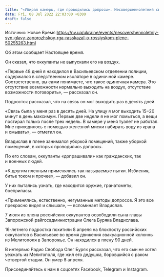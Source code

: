 ```yaml
---
title: "«Убирал камеры, где проводились допросы». Несовершеннолетний сын главы Запорожской РГА рассказал о российском плене"
date: Fri, 08 Jul 2022 22:03:00 +0300
draft: false
---
```

Источник: Новое Время https://nv.ua/ukraine/events/nesovershennoletniy-syn-glavy-zaporozhskoy-rga-rasskazal-o-rossiyskom-plene-50255263.html


 Об этом сообщает Настоящее время.

Он сказал, что оккупанты не выпускали его на воздух.

«Первые 48 дней я находился в Васильевском отделении полиции, содержался в следственном изоляторе в одиночной камере. Соответственно, вы сами понимаете, что такое одиночная камера. Это отсутствие возможности нормально выходить на воздух, отсутствие возможности поговорить», — рассказал он.

Подросток рассказал, что на связь он мог выходить раз в десять дней.

«Связь была у меня раз в десять дней. На улицу я мог выходить 15−20 минут в день максимум. Первые две недели я не мог помыться, а вещи постирал только после трех недель. В камере у меня туалет не работал. Мне приходилось с помощью железной миски набирать воду из крана и смывать», — отметил он.

Владислав в плене занимался уборкой помещений, также уборкой помещений, в которых проводились допросы.

По его словам, оккупанты «допрашивали» как гражданских, так и военных людей.

 «К другим пленным применялись так называемые пытки. Избиения, битье током и прочее», — добавил он.

У них пытались узнать, где находится оружие, гранатометы, боеприпасы.

 «Применялись, естественно, негуманные методы допросов. Я это все прекрасно видел и слышал», — вспоминает Владислав.

7 июля из плена российских оккупантов освободили сына главы Запорожской райгосадминистрации Олега Буряка Владислава.

16-летнего подростка похитили 8 апреля на блокпосту российских оккупантов в Васильевке во время движения эвакуационной колонны из Мелитополя в Запорожье. Он находился в плену 90 дней.

В интервью Радио Свобода Олег Буряк рассказал, что его сын не хотел уезжать из Мелитополя, где жил его дедушка, боровшийся с раком четвертой стадии. Он умер 8 апреля.

Присоединяйтесь к нам в соцсетях Facebook, Telegram и Instagram.
